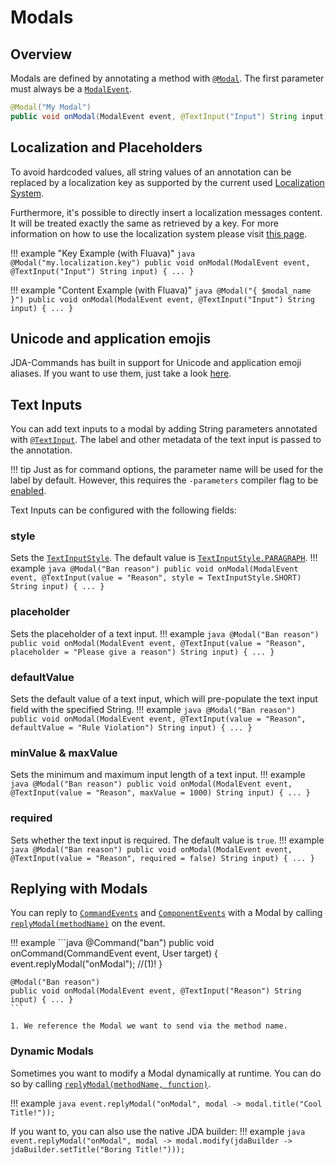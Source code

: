 # Modals

## Overview
Modals are defined by annotating a method with [`@Modal`](https://kaktushose.github.io/jda-commands/javadocs/4/io.github.kaktushose.jda.commands.core/com/github/kaktushose/jda/commands/annotations/interactions/Modal.html).
The first parameter must always be a [`ModalEvent`](https://kaktushose.github.io/jda-commands/javadocs/4/io.github.kaktushose.jda.commands.core/com/github/kaktushose/jda/commands/dispatching/events/interactions/ModalEvent.html).

```java
@Modal("My Modal")
public void onModal(ModalEvent event, @TextInput("Input") String input) { ... }
```

## Localization and Placeholders
To avoid hardcoded values, all string values of an annotation can be replaced by a localization key as supported by the
current used [Localization System](../localization.md).

Furthermore, it's possible to directly insert a localization messages content. It will be treated exactly the same
as retrieved by a key. For more information on how to use the localization system please visit [this page](../localization.md).

!!! example "Key Example (with Fluava)"
    ```java
    @Modal("my.localization.key")
    public void onModal(ModalEvent event, @TextInput("Input") String input) { ... }
    ```

!!! example "Content Example (with Fluava)"
    ```java
    @Modal("{ $modal_name }")
    public void onModal(ModalEvent event, @TextInput("Input") String input) { ... }
    ```

## Unicode and application emojis
JDA-Commands has built in support for Unicode and application emoji aliases.
If you want to use them, just take a look [here](../misc/emojis.md).

## Text Inputs
You can add text inputs to a modal by adding String parameters annotated with [`@TextInput`](https://kaktushose.github.io/jda-commands/javadocs/4/io.github.kaktushose.jda.commands.core/com/github/kaktushose/jda/commands/annotations/interactions/TextInput.html).
The label and other metadata of the text input is passed to the annotation. 

!!! tip
    Just as for command options, the parameter name will be used for the label by default. However, this requires the 
    `-parameters` compiler flag to be [enabled](./commands.md#name-description). 

Text Inputs can be configured with the following fields:
### style
Sets the [`TextInputStyle`](https://docs.jda.wiki/net/dv8tion/jda/api/interactions/components/text/TextInputStyle.html). 
The default value is [`TextInputStyle.PARAGRAPH`](https://docs.jda.wiki/net/dv8tion/jda/api/interactions/components/text/TextInputStyle.html#PARAGRAPH).
!!! example
    ```java
    @Modal("Ban reason")
    public void onModal(ModalEvent event, @TextInput(value = "Reason", style = TextInputStyle.SHORT) String input) { ... }
    ```

### placeholder
Sets the placeholder of a text input.
!!! example
    ```java
    @Modal("Ban reason")
    public void onModal(ModalEvent event, @TextInput(value = "Reason", placeholder = "Please give a reason") String input) { ... }
    ```

### defaultValue
Sets the default value of a text input, which will pre-populate the text input field with the specified String. 
!!! example
    ```java
    @Modal("Ban reason")
    public void onModal(ModalEvent event, @TextInput(value = "Reason", defaultValue = "Rule Violation") String input) { ... }
    ```

### minValue & maxValue
Sets the minimum and maximum input length of a text input.
!!! example
    ```java
    @Modal("Ban reason")
    public void onModal(ModalEvent event, @TextInput(value = "Reason", maxValue = 1000) String input) { ... }
    ```

### required
Sets whether the text input is required. The default value is `true`.
!!! example
    ```java
    @Modal("Ban reason")
    public void onModal(ModalEvent event, @TextInput(value = "Reason", required = false) String input) { ... }
    ```

## Replying with Modals
You can reply to [`CommandEvents`](https://kaktushose.github.io/jda-commands/javadocs/4/io.github.kaktushose.jda.commands.core/com/github/kaktushose/jda/commands/dispatching/events/interactions/CommandEvent.html)
and [`ComponentEvents`](https://kaktushose.github.io/jda-commands/javadocs/4/io.github.kaktushose.jda.commands.core/com/github/kaktushose/jda/commands/dispatching/events/interactions/ComponentEvent.html)
with a Modal by calling [`replyModal(methodName)`](https://kaktushose.github.io/jda-commands/javadocs/4/io.github.kaktushose.jda.commands.core/com/github/kaktushose/jda/commands/dispatching/events/ModalReplyableEvent.html#replyModal(java.lang.String))
on the event.

!!! example
    ```java 
    @Command("ban")
    public void onCommand(CommandEvent event, User target) {
        event.replyModal("onModal"); //(1)!
    }

    @Modal("Ban reason")
    public void onModal(ModalEvent event, @TextInput("Reason") String input) { ... }
    ```

    1. We reference the Modal we want to send via the method name.

### Dynamic Modals
Sometimes you want to modify a Modal dynamically at runtime. You can do so by calling
[`replyModal(methodName, function)`](https://kaktushose.github.io/jda-commands/javadocs/4/io.github.kaktushose.jda.commands.core/com/github/kaktushose/jda/commands/dispatching/events/ModalReplyableEvent.html#replyModal(java.lang.String,java.util.function.Function)).

!!! example
    ```java
    event.replyModal("onModal", modal -> modal.title("Cool Title!"));
    ```

If you want to, you can also use the native JDA builder:
!!! example
    ```java
    event.replyModal("onModal", modal -> modal.modify(jdaBuilder -> jdaBuilder.setTitle("Boring Title!")));
    ```
